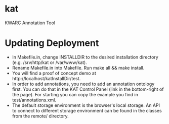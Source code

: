 kat
===

KWARC Annotation Tool

Updating Deployment
==========

* In Makefile.in, change INSTALLDIR to the desired installation directory (e.g. /srv/http/kat or /var/www/kat).
* Rename Makefile.in into Makefile. Run make all && make install. 
* You will find a proof of concept demo at http://localhost/katInstallDir/test.
* In order to add annotations, you need to add an annotation ontology first. You can do that in the KAT Control Panel 
(link in the bottom-right of the page). For starting you can copy the example you find in test/annotations.xml.
* The default storage environment is the browser's local storage. An API to connect to different storage environment
can be found in the classes from the remote/ directory. 
